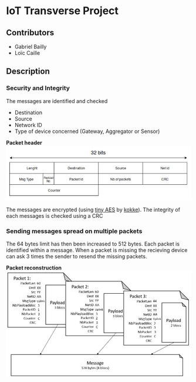 # IoT Transverse Project

## Contributors
* Gabriel Bailly
* Loïc Caille

## Description

### Security and Integrity
The messages are identified and checked
* Destination
* Source
* Network ID
* Type of device concerned (Gateway, Aggregator or Sensor)

**Packet header**  
![header](https://raw.githubusercontent.com/Thylinkrow/IoT_Projet_Transverse/master/header.png)

The messages are encrypted (using [tiny AES](https://github.com/kokke/tiny-AES-c) by [kokke](https://github.com/kokke)).
The integrity of each messages is checked using a CRC

### Sending messages spread on multiple packets
The 64 bytes limit has then been increased to 512 bytes.
Each packet is identified within a message.
When a packet is missing the recieving device can ask 3 times the sender to resend the missing packets.

**Packet reconstruction**  
![packet](https://raw.githubusercontent.com/Thylinkrow/IoT_Projet_Transverse/master/packet.png)
